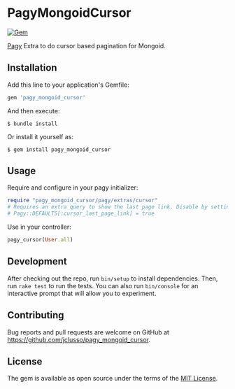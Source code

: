 # PagyMongoidCursor

[![Gem](https://img.shields.io/gem/v/pagy_mongoid_cursor)](https://rubygems.org/gems/pagy_mongoid_cursor)

[Pagy](https://github.com/ddnexus/pagy) Extra to do cursor based pagination for
Mongoid.


## Installation

Add this line to your application's Gemfile:

```ruby
gem 'pagy_mongoid_cursor'
```

And then execute:

    $ bundle install

Or install it yourself as:

    $ gem install pagy_mongoid_cursor

## Usage

Require and configure in your pagy initializer:

```ruby
require "pagy_mongoid_cursor/pagy/extras/cursor"
# Requires an extra query to show the last page link. Disable by setting to false.
# Pagy::DEFAULTS[:cursor_last_page_link] = true
```

Use in your controller:

```ruby
pagy_cursor(User.all)
```

## Development

After checking out the repo, run `bin/setup` to install dependencies. Then, run `rake test` to run the tests. You can also run `bin/console` for an interactive prompt that will allow you to experiment.

## Contributing

Bug reports and pull requests are welcome on GitHub at https://github.com/jclusso/pagy_mongoid_cursor.

## License

The gem is available as open source under the terms of the [MIT License](https://opensource.org/licenses/MIT).
